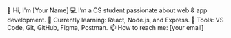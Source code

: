 👋 Hi, I'm [Your Name]
💻 I’m a CS student passionate about web & app development.
🚀 Currently learning: React, Node.js, and Express.
🔧 Tools: VS Code, Git, GitHub, Figma, Postman.
📫 How to reach me: [your email]
